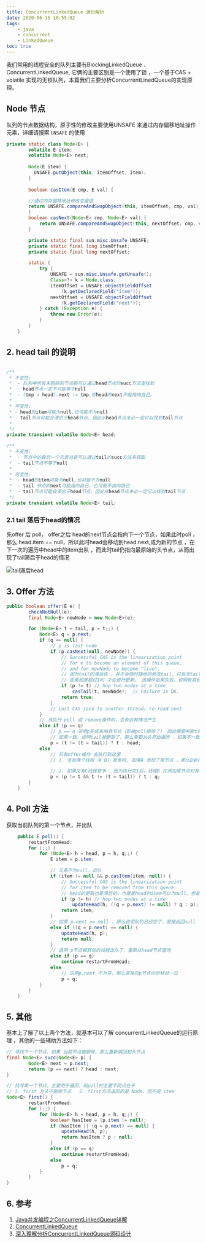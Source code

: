 ```yaml
---
title: ConcurrentLinkedQueue 源码解析
date: 2020-06-15 10:55:02
tags:
    - java
    - concurrent
    - LinkedQueue
toc: true
---
```


我们常用的线程安全的队列主要有BlockingLinkedQueue 、 ConcurrentLinkedQueue, 它俩的主要区别是一个使用了锁 ，一个基于CAS + volatile 实现的无锁队列，本篇我们主要分析ConcurrentLinedQueue的实现原理。


## Node 节点

队列的节点数据结构，原子性的修改主要使用UNSAFE 来通过内存偏移地址操作元素，详细请搜索 ``UNSAFE`` 的使用
```java
private static class Node<E> {
        volatile E item;   
        volatile Node<E> next;   
  
        Node(E item) {
          UNSAFE.putObject(this, itemOffset, item);
        }
        
        boolean casItem(E cmp, E val) {

        //通过内存偏移地址修改变量值
        return UNSAFE.compareAndSwapObject(this, itemOffset, cmp, val);
        }
        boolean casNext(Node<E> cmp, Node<E> val) {
            return UNSAFE.compareAndSwapObject(this, nextOffset, cmp, val);
        }

        private static final sun.misc.Unsafe UNSAFE;
        private static final long itemOffset;
        private static final long nextOffset;

        static {
            try {
                UNSAFE = sun.misc.Unsafe.getUnsafe();
                Class<?> k = Node.class;
                itemOffset = UNSAFE.objectFieldOffset
                    (k.getDeclaredField("item"));
                nextOffset = UNSAFE.objectFieldOffset
                    (k.getDeclaredField("next"));
            } catch (Exception e) {
                throw new Error(e);
            }
        }
    }

```

## 2. head tail 的说明

``` java

/**
 * 不变性:
 *  - 队列中所有未删除的节点都可以通过head节点的succ方法查找到
 *  - head节点一定不可能等于null
 *  - (tmp = head).next != tmp,即head的next不能指向自己。
 * 
 * 可变性:
 * - head的item可能为null,也可能不为null
 * - tail节点可能会滞后于head节点，因此从head节点未必一定可以找到tail节点
 * 
 */
private transient volatile Node<E> head;

/**
 * 不变性:
 *  - 节点中的最后一个元素总是可以通过tail的succ方法来获取
 *  - tail节点不等于null
 * 
 * 可变性:
 *  - head的item可能为null,也可能不为null
 *  - tail 节点的next可能指向自己，也可能不指向自己
 *  - tail节点可能会滞后于head节点，因此从head节点未必一定可以找到tail节点
 */
private transient volatile Node<E> tail;

```

### 2.1 tail 落后于head的情况

先offer 后 poll， offer之后 head的next节点会指向下一个节点，如果此时poll ，那么 head.item == null，所以此时head会移动到head.next,成为新的节点 ，在下一次的遍历中head中的item出队 ，而此时tail仍指向最原始的头节点，从而出现了tail滞后于head的情况

![tail滞后head](../images/tail-after-head.png)

## 3. Offer 方法

```java
public boolean offer(E e) {
        checkNotNull(e);
        final Node<E> newNode = new Node<E>(e);

        for (Node<E> t = tail, p = t;;) {
            Node<E> q = p.next;
            if (q == null) {
                // p is last node
                if (p.casNext(null, newNode)) {
                    // Successful CAS is the linearization point
                    // for e to become an element of this queue,
                    // and for newNode to become "live".
                    // 因为tail的滞后性 ，并不会随时随地的修改tail，只有当tail指针与真实的尾节点
                    // 距离相差超过1时 才会进行更新。 该操作如果失败，说明有其他线程执行成功，所以不需重试
                    if (p != t) // hop two nodes at a time
                        casTail(t, newNode);  // Failure is OK.
                    return true;
                }
                // Lost CAS race to another thread; re-read next
            }
            // 当执行 poll 或 remove操作时，会有这种情况产生
            else if (p == q)
                // p == q 说明p变成来哨兵节点（即被poll删除了） 因此需要判断t的执行是否与当前的tail节点一致
                // 如果一致，说明tail被删除了，那么需要从头开始遍历 ，如果不一致，那么直接从当前尾节点继续遍历
                p = (t != (t = tail)) ? t : head;
            else
                // 只有offer操作 会执行到这里  
                // 1. 当有两个线程（A B) 竞争时, 如果A 添加了尾节点 ，那么B会在第二次循环时走到这里（因为p.next 已经不为null），此时 p == t  所以 p 指向 q 然后在下一轮更新 赋值

                // 2. 如果又有C线程竞争 ，因为执行完1后，线程B 在添加尾节点时有竞争失败，那么继续走到这里，此时 p 已经执行 q,即 p != t, 而如果 tail被其他线程改变了，那么p = t(这时的t已经指向了新的tail) 然后开始新一轮的循环
                p = (p != t && t != (t = tail)) ? t : q;
        }
    }

```

## 4. Poll 方法

获取当前队列的第一个节点，并出队 

```java
    public E poll() {
        restartFromHead:
        for (;;) {
            for (Node<E> h = head, p = h, q;;) {
                E item = p.item;

                // 元素不为null，出队
                if (item != null && p.casItem(item, null)) {
                    // Successful CAS is the linearization point
                    // for item to be removed from this queue.
                    // head的更新也是滞后的，也就是head的item可以为null，但是head一定不为null
                    if (p != h) // hop two nodes at a time
                        updateHead(h, ((q = p.next) != null) ? q : p);
                    return item;
                }
                // 如果 p.next == null ，那么说明队列已经空了，直接返回null
                else if ((q = p.next) == null) {
                    updateHead(h, p);
                    return null;
                }
                // 说明 p节点被其他的线程出队了，重新从head节点查询
                else if (p == q)
                    continue restartFromHead;
                else
                    // 说明p.next 不为空，那么直接将p节点向后移动一位
                    p = q;
            }
        }
    }
```

## 5. 其他

基本上了解了以上两个方法，就基本可以了解 concurrentLinkedQueue的运行原理 ，其他的一些辅助方法如下：

``` java
// 寻找下一个节点，如果 当前节点被删除，那么重新跳回到头节点
final Node<E> succ(Node<E> p) {
        Node<E> next = p.next;
        return (p == next) ? head : next;
}

// 找寻第一个节点，主要用于遍历，和poll的主要不同点在于
// 1. first 方法不删除节点   2. first方法返回的是 Node，而不是 item
Node<E> first() {
        restartFromHead:
        for (;;) {
            for (Node<E> h = head, p = h, q;;) {
                boolean hasItem = (p.item != null);
                if (hasItem || (q = p.next) == null) {
                    updateHead(h, p);
                    return hasItem ? p : null;
                }
                else if (p == q)
                    continue restartFromHead;
                else
                    p = q;
            }
        }
}
```

## 6. 参考

1. [Java并发编程之ConcurrentLinkedQueue详解](https://blog.csdn.net/qq_38293564/article/details/80798310)
2. [ConcurrentLinkedQueue](https://www.jianshu.com/p/32d6526494fd)
3. [深入理解分析ConcurrentLinkedQueue源码设计](https://www.jianshu.com/p/53582b21bb73)